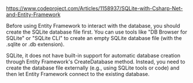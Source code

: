 ﻿https://www.codeproject.com/Articles/1158937/SQLite-with-Csharp-Net-and-Entity-Framework



Before using Entity Framework to interact with the database, you should create the SQLite database file first. 
You can use tools like "DB Browser for SQLite" or "SQLite CLI" to create an empty SQLite database file (with the .sqlite or .db extension).


 SQLite, it does not have built-in support for automatic database creation through Entity Framework's CreateDatabase method. Instead, you need to create the database file externally (e.g., using SQLite tools or code) 
 and then let Entity Framework connect to the existing database.
